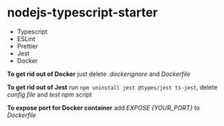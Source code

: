 # nodejs-typescript-starter

- Typescript
- ESLint
- Prettier
- Jest
- Docker

**To get rid out of Docker** just delete *.dockerignore* and *Dockerfile*

**To get rid out of Jest** run ```npm uninstall jest @types/jest ts-jest```, delete *config file* and *test npm script*

**To expose port for Docker container** add *EXPOSE {YOUR_PORT}* to *Dockerfile*
